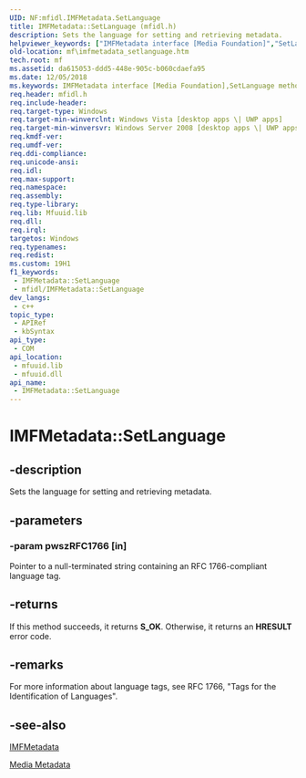 ```yaml
---
UID: NF:mfidl.IMFMetadata.SetLanguage
title: IMFMetadata::SetLanguage (mfidl.h)
description: Sets the language for setting and retrieving metadata.
helpviewer_keywords: ["IMFMetadata interface [Media Foundation]","SetLanguage method","IMFMetadata.SetLanguage","IMFMetadata::SetLanguage","SetLanguage","SetLanguage method [Media Foundation]","SetLanguage method [Media Foundation]","IMFMetadata interface","da615053-ddd5-448e-905c-b060cdaefa95","mf.imfmetadata_setlanguage","mfidl/IMFMetadata::SetLanguage"]
old-location: mf\imfmetadata_setlanguage.htm
tech.root: mf
ms.assetid: da615053-ddd5-448e-905c-b060cdaefa95
ms.date: 12/05/2018
ms.keywords: IMFMetadata interface [Media Foundation],SetLanguage method, IMFMetadata.SetLanguage, IMFMetadata::SetLanguage, SetLanguage, SetLanguage method [Media Foundation], SetLanguage method [Media Foundation],IMFMetadata interface, da615053-ddd5-448e-905c-b060cdaefa95, mf.imfmetadata_setlanguage, mfidl/IMFMetadata::SetLanguage
req.header: mfidl.h
req.include-header: 
req.target-type: Windows
req.target-min-winverclnt: Windows Vista [desktop apps \| UWP apps]
req.target-min-winversvr: Windows Server 2008 [desktop apps \| UWP apps]
req.kmdf-ver: 
req.umdf-ver: 
req.ddi-compliance: 
req.unicode-ansi: 
req.idl: 
req.max-support: 
req.namespace: 
req.assembly: 
req.type-library: 
req.lib: Mfuuid.lib
req.dll: 
req.irql: 
targetos: Windows
req.typenames: 
req.redist: 
ms.custom: 19H1
f1_keywords:
 - IMFMetadata::SetLanguage
 - mfidl/IMFMetadata::SetLanguage
dev_langs:
 - c++
topic_type:
 - APIRef
 - kbSyntax
api_type:
 - COM
api_location:
 - mfuuid.lib
 - mfuuid.dll
api_name:
 - IMFMetadata::SetLanguage
---
```


# IMFMetadata::SetLanguage


## -description

Sets the language for setting and retrieving metadata.

## -parameters

### -param pwszRFC1766 [in]

Pointer to a null-terminated string containing an RFC 1766-compliant language tag.

## -returns

If this method succeeds, it returns <b xmlns:loc="http://microsoft.com/wdcml/l10n">S_OK</b>. Otherwise, it returns an <b xmlns:loc="http://microsoft.com/wdcml/l10n">HRESULT</b> error code.

## -remarks

For more information about language tags, see RFC 1766, "Tags for the Identification of Languages".

## -see-also

<a href="/windows/desktop/api/mfidl/nn-mfidl-imfmetadata">IMFMetadata</a>



<a href="/windows/desktop/medfound/media-metadata">Media Metadata</a>

